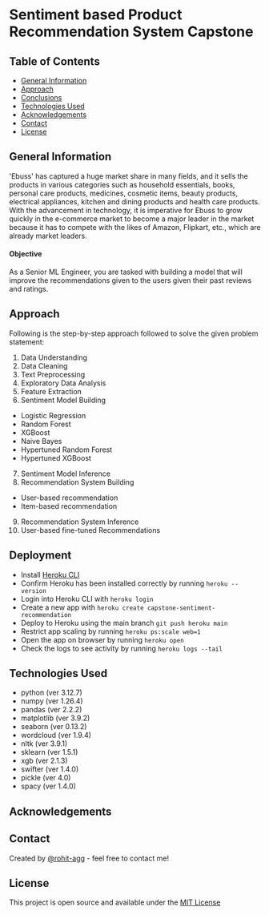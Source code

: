 # Sentiment based Product Recommendation System Capstone
> 

## Table of Contents
* [General Information](#general-information)
* [Approach](#approach)
* [Conclusions](#conclusions)
* [Technologies Used](#technologies-used)
* [Acknowledgements](#acknowledgements)
* [Contact](#contact)
* [License](#license)

## General Information
'Ebuss' has captured a huge market share in many fields, and it sells the products in various categories such as household essentials, books, personal care products, medicines, cosmetic items, beauty products, electrical appliances, kitchen and dining products and health care products. With the advancement in technology, it is imperative for Ebuss to grow quickly in the e-commerce market to become a major leader in the market because it has to compete with the likes of Amazon, Flipkart, etc., which are already market leaders.

#### Objective
As a Senior ML Engineer, you are tasked with building a model that will improve the recommendations given to the users given their past reviews and ratings.

## Approach

Following is the step-by-step approach followed to solve the given problem statement:
1. Data Understanding
2. Data Cleaning
3. Text Preprocessing
4. Exploratory Data Analysis
5. Feature Extraction
6. Sentiment Model Building
  - Logistic Regression
  - Random Forest
  - XGBoost
  - Naive Bayes
  - Hypertuned Random Forest
  - Hypertuned XGBoost  
7. Sentiment Model Inference
8. Recommendation System Building
  - User-based recommendation
  - Item-based recommendation
9. Recommendation System Inference
10. User-based fine-tuned Recommendations

## Deployment

- Install [Heroku CLI](https://devcenter.heroku.com/articles/heroku-cli#install-the-heroku-cli)
- Confirm Heroku has been installed correctly by running `heroku --version`
- Login into Heroku CLI with `heroku login`
- Create a new app with `heroku create capstone-sentiment-recommendation`
- Deploy to Heroku using the main branch `git push heroku main`
- Restrict app scaling by running `heroku ps:scale web=1`
- Open the app on browser by running `heroku open`
- Check the logs to see activity by running `heroku logs --tail`

## Technologies Used
- python (ver 3.12.7)
- numpy (ver 1.26.4)
- pandas (ver 2.2.2)
- matplotlib (ver 3.9.2)
- seaborn (ver 0.13.2)
- wordcloud (ver 1.9.4)
- nltk (ver 3.9.1)
- sklearn (ver 1.5.1)
- xgb (ver 2.1.3)
- swifter (ver 1.4.0)
- pickle (ver 4.0)
- spacy (ver 1.4.0)

## Acknowledgements

## Contact
Created by [@rohit-agg](https://github.com/rohit-agg) - feel free to contact me!

## License
This project is open source and available under the [MIT License](LICENSE.md)